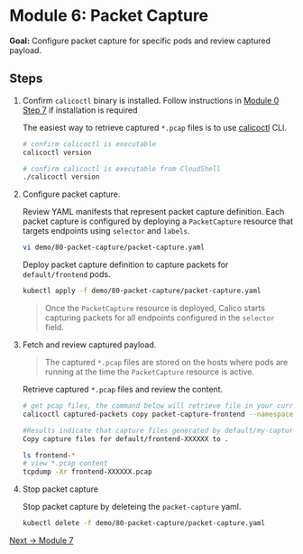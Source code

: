 # Module 6: Packet Capture

**Goal:** Configure packet capture for specific pods and review captured payload.

## Steps

1. Confirm `calicoctl` binary is installed. Follow instructions in [Module 0 Step 7](./creating-aks-cluster.md) if installation is required

    The easiest way to retrieve captured `*.pcap` files is to use [calicoctl](https://docs.tigera.io/maintenance/clis/calicoctl/) CLI.

    ```bash
    # confirm calicoctl is executable
    calicoctl version
    ```
    
    ```bash
    # confirm calicoctl is executable from CloudShell
    ./calicoctl version
    ```


2. Configure packet capture.

    Review YAML manifests that represent packet capture definition. Each packet capture is configured by deploying a `PacketCapture` resource that targets endpoints using `selector` and `labels`.

    ```bash
    vi demo/80-packet-capture/packet-capture.yaml
    ```
    
    Deploy packet capture definition to capture packets for `default/frontend` pods.

    ```bash
    kubectl apply -f demo/80-packet-capture/packet-capture.yaml
    ```

    >Once the `PacketCapture` resource is deployed, Calico starts capturing packets for all endpoints configured in the `selector` field.


3. Fetch and review captured payload.

    >The captured `*.pcap` files are stored on the hosts where pods are running at the time the `PacketCapture` resource is active.

    Retrieve captured `*.pcap` files and review the content.

    ```bash
    # get pcap files, the command below will retrieve file in your current folder, you can also use the "--dest=PATH" for choosing a different folder.
    calicoctl captured-packets copy packet-capture-frontend --namespace default

    #Results indicate that capture files generated by default/my-capture were successfully copied to the current directory.
    Copy capture files for default/frontend-XXXXXX to .

    ls frontend-*
    # view *.pcap content
    tcpdump -Xr frontend-XXXXXX.pcap
    ```

4. Stop packet capture

    Stop packet capture by deleteing the `packet-capture` yaml.

    ```bash
    kubectl delete -f demo/80-packet-capture/packet-capture.yaml
    ```

[Next -> Module 7](../modules/calicocloud/anomaly-detection.md)
